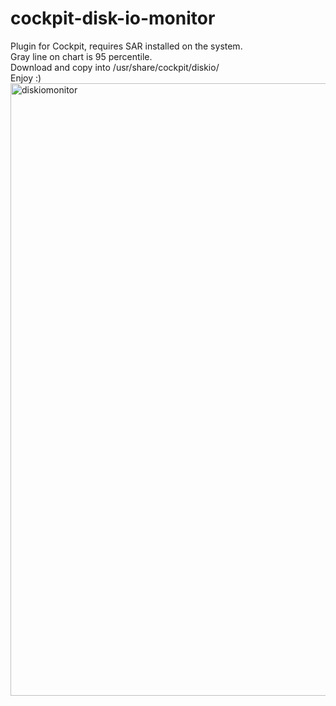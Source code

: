 # cockpit-disk-io-monitor
Plugin for Cockpit, requires SAR installed on the system.<br>
Gray line on chart is 95 percentile.<br>
Download and copy into /usr/share/cockpit/diskio/<br>
Enjoy :)
<br>
<img width="1889" height="980" alt="diskiomonitor" src="https://github.com/user-attachments/assets/bc5ddb85-5afc-4f4f-a487-805e51ea99fd" />


